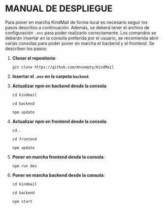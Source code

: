 # MANUAL DE DESPLIEGUE

Para poner en marcha KindMail de forma local es necesario seguir los pasos descritos a continuación. Además, se deberá tener el archivo de configuración `.env` para poder realizarlo correctamente. Los comandos se deberán insertar en la consola preferida por el usuario, se recomienda abrir varias consolas para poder poner en marcha el backend y el frontend. Se describen los pasos:

1. **Clonar el repositorio**:

   ```git clone https://github.com/mnsempty/KindMail```

2. **Insertar el `.env` en la carpeta `backend`**.

3. **Actualizar npm en backend desde la consola**:

    ```cd kindmail```

    ```cd backend```

    ```npm update```

4. **Actualizar npm en frontend desde la consola**:

   ```cd..```

   ```cd frontend```

   ```npm update```

5. **Poner en marcha frontend desde la consola**:

   ```npm run dev```

6. **Poner en marcha backend desde la consola**:

   ```cd kindmail```

   ```cd backend```

   ```npm start```
